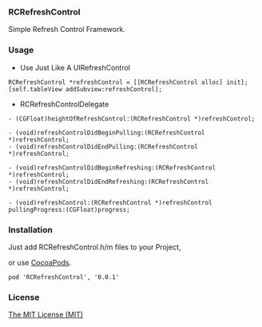 ### RCRefreshControl

Simple Refresh Control Framework.

### Usage

* Use Just Like A UIRefreshControl

```
RCRefreshControl *refreshControl = [[RCRefreshControl alloc] init];
[self.tableView addSubview:refreshControl];
```

* RCRefreshControlDelegate

```
- (CGFloat)heightOfRefreshControl:(RCRefreshControl *)refreshControl;

- (void)refreshControlDidBeginPulling:(RCRefreshControl *)refreshControl;
- (void)refreshControlDidEndPulling:(RCRefreshControl *)refreshControl;

- (void)refreshControlDidBeginRefreshing:(RCRefreshControl *)refreshControl;
- (void)refreshControlDidEndRefreshing:(RCRefreshControl *)refreshControl;

- (void)refreshControl:(RCRefreshControl *)refreshControl pullingProgress:(CGFloat)progress;
```
### Installation
Just add RCRefreshControl.h/m files to your Project,

or use [CocoaPods](https://cocoapods.org).
```
pod 'RCRefreshControl', '0.0.1'
```

### License
[The MIT License (MIT)](./LICENSE)
